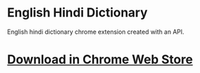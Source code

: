 # English Hindi Dictionary
English hindi dictionary chrome extension created with an API.

# [Download in Chrome Web Store][1]


  [1]: https://chrome.google.com/webstore/detail/english-hindi-dictionary/ojcmofegpfdolpniponocejcncdkpdmn
